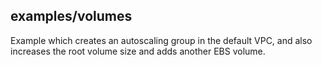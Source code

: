 ## examples/volumes

Example which creates an autoscaling group in the default VPC, and also increases the root volume size and adds another EBS volume.
